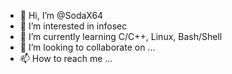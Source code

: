 - 👋 Hi, I’m @SodaX64
- 👀 I’m interested in infosec
- 🌱 I’m currently learning C/C++, Linux, Bash/Shell
- 💞️ I’m looking to collaborate on ...
- 📫 How to reach me ...

<!---
SodaX64/SodaX64 is a ✨ special ✨ repository because its `README.md` (this file) appears on your GitHub profile.
You can click the Preview link to take a look at your changes.
--->
